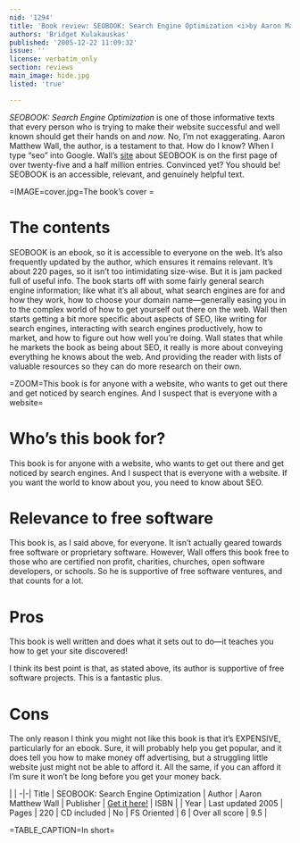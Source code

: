 ```yaml
---
nid: '1294'
title: 'Book review: SEOBOOK: Search Engine Optimization <i>by Aaron Matthew Wall</i>'
authors: 'Bridget Kulakauskas'
published: '2005-12-22 11:09:32'
issue: ''
license: verbatim_only
section: reviews
main_image: hide.jpg
listed: 'true'

---
```

_SEOBOOK: Search Engine Optimization_ is one of those informative texts that every person who is trying to make their website successful and well known should get their hands on and _now_. No, I’m not exaggerating. Aaron Matthew Wall, the author, is a testament to that. How do I know? When I type “seo” into Google. Wall’s [site](http://www.seobook.com/) about SEOBOOK is on the first page of over twenty-five and a half million entries. Convinced yet? You should be! SEOBOOK is an accessible, relevant, and genuinely helpful text.

<!--break-->

=IMAGE=cover.jpg=The book’s cover =


# The contents

SEOBOOK is an ebook, so it is accessible to everyone on the web. It’s also frequently updated by the author, which ensures it remains relevant. It’s about 220 pages, so it isn’t too intimidating size-wise. But it is jam packed full of useful info. The book starts off with some fairly general search engine information; like what it’s all about, what search engines are for and how they work, how to choose your domain name—generally easing you in to the complex world of how to get yourself out there on the web. Wall then starts getting a bit more specific about aspects of SEO, like writing for search engines, interacting with search engines productively, how to market, and how to figure out how well you’re doing. Wall states that while he markets the book as being about SEO, it really is more about conveying everything he knows about the web. And providing the reader with lists of valuable resources so they can do more research on their own.

=ZOOM=This book is for anyone with a website, who wants to get out there and get noticed by search engines. And I suspect that is everyone with a website=


# Who’s this book for?

This book is for anyone with a website, who wants to get out there and get noticed by search engines. And I suspect that is everyone with a website. If you want the world to know about you, you need to know about SEO.


# Relevance to free software

This book is, as I said above, for everyone. It isn’t actually geared towards free software or proprietary software. However, Wall offers this book free to those who are certified non profit, charities, churches, open software developers, or schools. So he is supportive of free software ventures, and that counts for a lot.


# Pros

This book is well written and does what it sets out to do—it teaches you how to get your site discovered!

I think its best point is that, as stated above, its author is supportive of free software projects. This is a fantastic plus.


# Cons

The only reason I think you might not like this book is that it’s EXPENSIVE, particularly for an ebook. Sure, it will probably help you get popular, and it does tell you how to make money off advertising, but a struggling little website just might not be able to afford it. All the same, if you can afford it I’m sure it won’t be long before you get your money back.


 | |
-|-|
Title | SEOBOOK: Search Engine Optimization | 
Author | Aaron Matthew Wall | 
Publisher | [Get it here!](http://www.seobook.com/) | 
ISBN |  | 
Year | Last updated 2005 | 
Pages | 220 | 
CD included | No | 
FS Oriented | 6 | 
Over all score | 9.5 | 

=TABLE_CAPTION=In short=